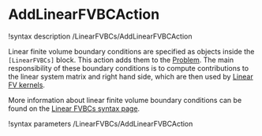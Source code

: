 # AddLinearFVBCAction

!syntax description /LinearFVBCs/AddLinearFVBCAction

Linear finite volume boundary conditions are specified as objects inside the `[LinearFVBCs]` block.
This action adds them to the [Problem](syntax/Problem/index.md). The main responsibility of these boundary conditions is to compute contributions to the linear system matrix and right hand side,
which are then used by [Linear FV kernels](syntax/LinearFVKernels/index.md).

More information about linear finite volume boundary conditions can be found on the
[Linear FVBCs syntax page](syntax/LinearFVBCs/index.md).

!syntax parameters /LinearFVBCs/AddLinearFVBCAction
